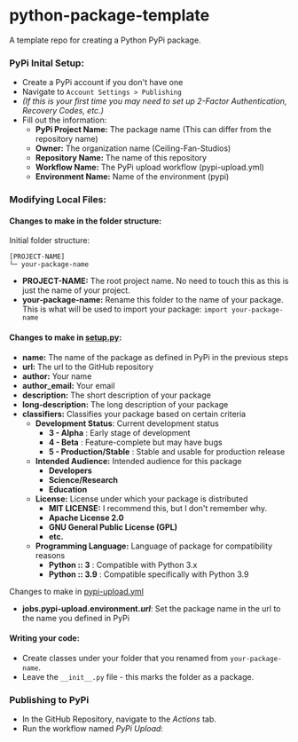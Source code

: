 # python-package-template
A template repo for creating a Python PyPi package.

### PyPi Inital Setup:
* Create a PyPi account if you don't have one
* Navigate to `Account Settings > Publishing`
* _(If this is your first time you may need to set up 2-Factor Authentication, Recovery Codes, etc.)_
* Fill out the information:
  * **PyPi Project Name:** The package name (This can differ from the repository name)
  * **Owner:** The organization name (Ceiling-Fan-Studios)
  * **Repository Name:** The name of this repository
  * **Workflow Name:** The PyPi upload workflow (pypi-upload.yml)
  * **Environment Name:** Name of the environment (pypi)

### Modifying Local Files:
#### Changes to make in the folder structure:
Initial folder structure:
```
[PROJECT-NAME]
└─ your-package-name
```
* **PROJECT-NAME:** The root project name. No need to touch this as this is just the name of your project.
* **your-package-name:** Rename this folder to the name of your package. This is what will be used to import your package: `import your-package-name`

#### Changes to make in [setup.py](setup.py):
* **name:** The name of the package as defined in PyPi in the previous steps
* **url:** The url to the GitHub repository
* **author:** Your name
* **author_email:** Your email
* **description:** The short description of your package
* **long-description:** The long description of your package
* **classifiers:** Classifies your package based on certain criteria
  * **Development Status**: Current development status
    * **3 - Alpha** : Early stage of development
    * **4 - Beta** : Feature-complete but may have bugs
    * **5 - Production/Stable** : Stable and usable for production release
  * **Intended Audience:** Intended audience for this package
    * **Developers**
    * **Science/Research**
    * **Education**
  * **License:** License under which your package is distributed
    * **MIT LICENSE:** I recommend this, but I don't remember why.
    * **Apache License 2.0**
    * **GNU General Public License (GPL)**
    * **etc.**
  * **Programming Language:** Language of package for compatibility reasons
    * **Python :: 3** : Compatible with Python 3.x
    * **Python :: 3.9** : Compatible specifically with Python 3.9

Changes to make in [pypi-upload.yml](.github/workflows/pypi-upload.yml)
* **jobs.pypi-upload.environment._url_**: Set the package name in the url to the name you defined in PyPi

#### Writing your code:
* Create classes under your folder that you renamed from `your-package-name`.
* Leave the `__init__.py` file - this marks the folder as a package.

### Publishing to PyPi
* In the GitHub Repository, navigate to the _Actions_ tab.
* Run the workflow named _PyPi Upload_: